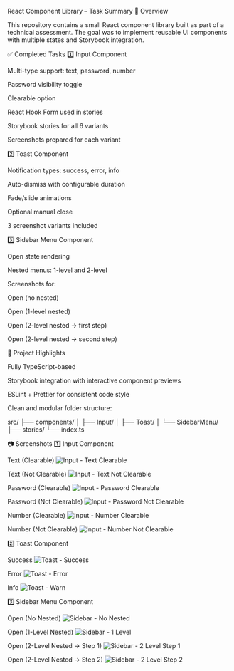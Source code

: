 React Component Library – Task Summary
🎯 Overview

This repository contains a small React component library built as part of a technical assessment.
The goal was to implement reusable UI components with multiple states and Storybook integration.

✅ Completed Tasks
1️⃣ Input Component

Multi-type support: text, password, number

Password visibility toggle

Clearable option

React Hook Form used in stories

Storybook stories for all 6 variants

Screenshots prepared for each variant

2️⃣ Toast Component

Notification types: success, error, info

Auto-dismiss with configurable duration

Fade/slide animations

Optional manual close

3 screenshot variants included

3️⃣ Sidebar Menu Component

Open state rendering

Nested menus: 1-level and 2-level

Screenshots for:

Open (no nested)

Open (1-level nested)

Open (2-level nested → first step)

Open (2-level nested → second step)

📂 Project Highlights

Fully TypeScript-based

Storybook integration with interactive component previews

ESLint + Prettier for consistent code style

Clean and modular folder structure:

src/
├── components/
│ ├── Input/
│ ├── Toast/
│ └── SidebarMenu/
├── stories/
└── index.ts

📷 Screenshots
1️⃣ Input Component

Text (Clearable)
![Input - Text Clearable](./src/assets/Task1.Part1.png)

Text (Not Clearable)
![Input - Text Not Clearable](./src/assets/Task1.Part2.png)

Password (Clearable)
![Input - Password Clearable](./src/assets/Task1.Part3.png)

Password (Not Clearable)
![Input - Password Not Clearable](./src/assets/Task1.Part4.png)

Number (Clearable)
![Input - Number Clearable](./src/assets/Task1.Part5.png)

Number (Not Clearable)
![Input - Number Not Clearable](./src/assets/Task1.Part6.png)

2️⃣ Toast Component

Success
![Toast - Success](./src/assets/Task2.Part1.png)

Error
![Toast - Error](./src/assets/Task2.Part2.png)

Info
![Toast - Warn](./src/assets/Task2.Part3.png)

3️⃣ Sidebar Menu Component

Open (No Nested)
![Sidebar - No Nested](./src/assets/Task3.Part1.png)

Open (1-Level Nested)
![Sidebar - 1 Level](./src/assets/Task3.Part2.png)

Open (2-Level Nested → Step 1)
![Sidebar - 2 Level Step 1](./src/assets/Task3.Part3.png)

Open (2-Level Nested → Step 2)
![Sidebar - 2 Level Step 2](./src/assets/Task3.Part4.png)

